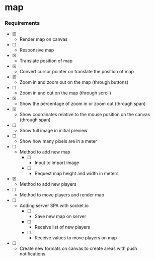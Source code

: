 # map

### Requirements

* [x] - Render map on canvas
* [ ] - Responsive map
* [x] - Translate position of map
* [x] - Convert cursor pointer on translate the position of map
* [x] - Zoom in and zoom out on the map (through buttons)
* [ ] - Zoom in and out on the map (through scroll)
* [x] - Show the percentage of zoom in or zoom out (through span)
* [x] - Show coordinates relative to the mouse position on the canvas (through span)
* [ ] - Show full image in initial preview
* [ ] - Show how many pixels are in a meter
* [ ] - Method to add new map
    * [ ] - Input to import image
    * [ ] - Request map height and width in meters
* [x] - Method to add new players
* [ ] - Method to move players and render map
* [ ] - Adding server SPA with socket.io
    * [ ] - Save new map on server
    * [ ] - Receive list of new players
    * [ ] - Receive values to move players on map
* [ ] - Create new formats on canvas to create areas with push notifications
